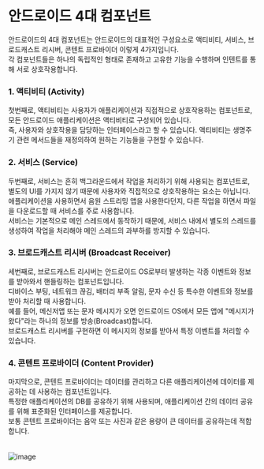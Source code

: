 # 안드로이드 4대 컴포넌트
안드로이드의 4대 컴포넌트는 안드로이드의 대표적인 구성요소로 액티비티, 서비스, 브로드캐스트 리시버, 콘텐트 프로바이더 이렇게 4가지입니다.<br>
각 컴포넌트들은 하나의 독립적인 형태로 존재하고 고유한 기능을 수행하며 인텐트를 통해 서로 상호작용합니다.<br>

### 1. 액티비티 (Activity)
첫번째로, 액티비티는 사용자가 애플리케이션과 직접적으로 상호작용하는 컴포넌트로, 모든 안드로이드 애플리케이션은 액티비티로 구성되어 있습니다.<br>
즉, 사용자와 상호작용을 담당하는 인터페이스라고 할 수 있습니다. 액티비티는 생명주기 관련 메서드들을 재정의하여 원하는 기능들을 구현할 수 있습니다.

### 2. 서비스 (Service)
두번째로, 서비스는 흔히 백그라운드에서 작업을 처리하기 위해 사용되는 컴포넌트로, 별도의 UI를 가지지 않기 때문에 사용자와 직접적으로 상호작용하는 요소는 아닙니다.<br>
애플리케이션을 사용하면서 음원 스트리밍 앱을 사용한다던지, 다른 작업을 하면서 파일을 다운로드할 때 서비스를 주로 사용합니다.<br>
서비스는 기본적으로 메인 스레드에서 동작하기 때문에, 서비스 내에서 별도의 스레드를 생성하여 작업을 처리해야 메인 스레드의 과부하를 방지할 수 있습니다.<br>

### 3. 브로드캐스트 리시버 (Broadcast Receiver)
세번째로, 브로드캐스트 리시버는 안드로이드 OS로부터 발생하는 각종 이벤트와 정보를 받아와서 핸들링하는 컴포넌트입니다.<br>
디바이스 부팅, 네트워크 끊김, 배터리 부족 알림, 문자 수신 등 특수한 이벤트와 정보를 받아 처리할 때 사용합니다.<br>
예를 들어, 메신저앱 또는 문자 메시지가 오면 안드로이드 OS에서 모든 앱에 "메시지가 왔다"라는 하나의 정보를 방송(Broadcast)합니다.<br>
브로드캐스트 리시버를 구현하면 이 메시지의 정보를 받아서 특정 이벤트를 처리할 수 있습니다.

### 4. 콘텐트 프로바이더 (Content Provider)
마지막으로, 콘텐트 프로바이더는 데이터를 관리하고 다른 애플리케이션에 데이터를 제공하는 데 사용하는 컴포넌트입니다.<br>
특정한 애플리케이션의 DB를 공유하기 위해 사용되며, 애플리케이션 간의 데이터 공유를 위해 표준화된 인터페이스를 제공합니다.<br>
보통 콘텐트 프로바이더는 음악 또는 사진과 같은 용량이 큰 데이터를 공유하는데 적합합니다.
<br>
<br>
<br>
![image](https://github.com/sdhong0609/tech-interview-study/assets/78577085/09c255a9-f7fb-4156-8699-27e07c70883e)


